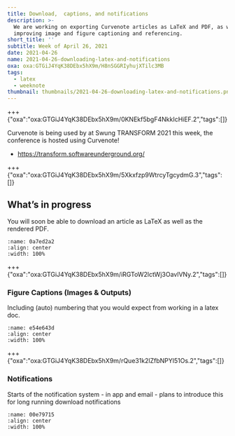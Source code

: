 ```yaml
---
title: Download,  captions, and notifications
description: >-
  We are working on exporting Curvenote articles as LaTeX and PDF, as well as
  improving image and figure captioning and referencing.
short_title: ''
subtitle: Week of April 26, 2021
date: 2021-04-26
name: 2021-04-26-downloading-latex-and-notifications
oxa: oxa:GTGiJ4YqK38DEbx5hX9m/H8nSGGRIyhujXTilc3MB
tags:
  - latex
  - weeknote
thumbnail: thumbnails/2021-04-26-downloading-latex-and-notifications.png
---
```


+++ {"oxa":"oxa:GTGiJ4YqK38DEbx5hX9m/0KNEkf5bgF4NkkIcHiEF.2","tags":[]}

Curvenote is being used by at Swung TRANSFORM 2021 this week, the conference is hosted using Curvenote!

- <https://transform.softwareunderground.org/>

+++ {"oxa":"oxa:GTGiJ4YqK38DEbx5hX9m/5Xkxfzp9WtrcyTgcydmG.3","tags":[]}

## What’s in progress

You will soon be able to download an article as LaTeX as well as the rendered PDF.

```{figure} images/GTGiJ4YqK38DEbx5hX9m-JvFo7pwuNV8nUvyoAG1h-v1.gif
:name: 0a7ed2a2
:align: center
:width: 100%
```

+++ {"oxa":"oxa:GTGiJ4YqK38DEbx5hX9m/iRGToW2lctWj3OavlVNy.2","tags":[]}

### Figure Captions (Images & Outputs)

Including (auto) numbering that you would expect from working in a latex doc.

```{figure} images/GTGiJ4YqK38DEbx5hX9m-IZ8vjHFZ1MmfzKBh5rdp-v1.png
:name: e54e643d
:align: center
:width: 100%
```

+++ {"oxa":"oxa:GTGiJ4YqK38DEbx5hX9m/rQue31k2lZfbNPYl51Os.2","tags":[]}

### Notifications

Starts of the notification system - in app and email - plans to introduce this for long running download notifications

```{figure} images/GTGiJ4YqK38DEbx5hX9m-9iSCFl4atF1ChpXpPVJJ-v1.gif
:name: 00e79715
:align: center
:width: 100%
```
